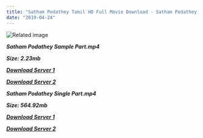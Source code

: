 ```yaml
---
title: "Satham Podathey Tamil HD Full Movie Download - Satham Podathey Tamil HD Download Server"
date: "2019-04-24"
---
```


![Related image](https://i.pinimg.com/originals/44/30/3c/44303ca45859a69090c71ab21f99c12a.jpg)

**_Satham Podathey Sample Part.mp4_**

**_Size: 2.23mb_**

**_[Download Server 1](http://b7.wetransfer.vip/files/Tamil{5d952673edb986a3e6232bd1dc09e7f07ef1103dd7939917627d2e7266b78107}20Movies/Tamil{5d952673edb986a3e6232bd1dc09e7f07ef1103dd7939917627d2e7266b78107}20Recent{5d952673edb986a3e6232bd1dc09e7f07ef1103dd7939917627d2e7266b78107}20Movies/Satham{5d952673edb986a3e6232bd1dc09e7f07ef1103dd7939917627d2e7266b78107}20Podathey{5d952673edb986a3e6232bd1dc09e7f07ef1103dd7939917627d2e7266b78107}20(2007)/Satham{5d952673edb986a3e6232bd1dc09e7f07ef1103dd7939917627d2e7266b78107}20Podathey{5d952673edb986a3e6232bd1dc09e7f07ef1103dd7939917627d2e7266b78107}20HDRip/Satham{5d952673edb986a3e6232bd1dc09e7f07ef1103dd7939917627d2e7266b78107}20Podathey{5d952673edb986a3e6232bd1dc09e7f07ef1103dd7939917627d2e7266b78107}20(2007){5d952673edb986a3e6232bd1dc09e7f07ef1103dd7939917627d2e7266b78107}20Sample{5d952673edb986a3e6232bd1dc09e7f07ef1103dd7939917627d2e7266b78107}20(640x360).mp4)_**

**_[Download Server 2](http://b7.wetransfer.vip/files/Tamil{5d952673edb986a3e6232bd1dc09e7f07ef1103dd7939917627d2e7266b78107}20Movies/Tamil{5d952673edb986a3e6232bd1dc09e7f07ef1103dd7939917627d2e7266b78107}20Recent{5d952673edb986a3e6232bd1dc09e7f07ef1103dd7939917627d2e7266b78107}20Movies/Satham{5d952673edb986a3e6232bd1dc09e7f07ef1103dd7939917627d2e7266b78107}20Podathey{5d952673edb986a3e6232bd1dc09e7f07ef1103dd7939917627d2e7266b78107}20(2007)/Satham{5d952673edb986a3e6232bd1dc09e7f07ef1103dd7939917627d2e7266b78107}20Podathey{5d952673edb986a3e6232bd1dc09e7f07ef1103dd7939917627d2e7266b78107}20HDRip/Satham{5d952673edb986a3e6232bd1dc09e7f07ef1103dd7939917627d2e7266b78107}20Podathey{5d952673edb986a3e6232bd1dc09e7f07ef1103dd7939917627d2e7266b78107}20(2007){5d952673edb986a3e6232bd1dc09e7f07ef1103dd7939917627d2e7266b78107}20Sample{5d952673edb986a3e6232bd1dc09e7f07ef1103dd7939917627d2e7266b78107}20(640x360).mp4)_**

**_Satham Podathey Single Part.mp4_**

**_Size: 564.92mb_**

**_[Download Server 1](http://b7.wetransfer.vip/files/Tamil{5d952673edb986a3e6232bd1dc09e7f07ef1103dd7939917627d2e7266b78107}20Movies/Tamil{5d952673edb986a3e6232bd1dc09e7f07ef1103dd7939917627d2e7266b78107}20Recent{5d952673edb986a3e6232bd1dc09e7f07ef1103dd7939917627d2e7266b78107}20Movies/Satham{5d952673edb986a3e6232bd1dc09e7f07ef1103dd7939917627d2e7266b78107}20Podathey{5d952673edb986a3e6232bd1dc09e7f07ef1103dd7939917627d2e7266b78107}20(2007)/Satham{5d952673edb986a3e6232bd1dc09e7f07ef1103dd7939917627d2e7266b78107}20Podathey{5d952673edb986a3e6232bd1dc09e7f07ef1103dd7939917627d2e7266b78107}20HDRip/Satham{5d952673edb986a3e6232bd1dc09e7f07ef1103dd7939917627d2e7266b78107}20Podathey{5d952673edb986a3e6232bd1dc09e7f07ef1103dd7939917627d2e7266b78107}20(2007){5d952673edb986a3e6232bd1dc09e7f07ef1103dd7939917627d2e7266b78107}20Single{5d952673edb986a3e6232bd1dc09e7f07ef1103dd7939917627d2e7266b78107}20Part{5d952673edb986a3e6232bd1dc09e7f07ef1103dd7939917627d2e7266b78107}20(640x360).mp4)_**

**_[Download Server 2](http://b7.wetransfer.vip/files/Tamil{5d952673edb986a3e6232bd1dc09e7f07ef1103dd7939917627d2e7266b78107}20Movies/Tamil{5d952673edb986a3e6232bd1dc09e7f07ef1103dd7939917627d2e7266b78107}20Recent{5d952673edb986a3e6232bd1dc09e7f07ef1103dd7939917627d2e7266b78107}20Movies/Satham{5d952673edb986a3e6232bd1dc09e7f07ef1103dd7939917627d2e7266b78107}20Podathey{5d952673edb986a3e6232bd1dc09e7f07ef1103dd7939917627d2e7266b78107}20(2007)/Satham{5d952673edb986a3e6232bd1dc09e7f07ef1103dd7939917627d2e7266b78107}20Podathey{5d952673edb986a3e6232bd1dc09e7f07ef1103dd7939917627d2e7266b78107}20HDRip/Satham{5d952673edb986a3e6232bd1dc09e7f07ef1103dd7939917627d2e7266b78107}20Podathey{5d952673edb986a3e6232bd1dc09e7f07ef1103dd7939917627d2e7266b78107}20(2007){5d952673edb986a3e6232bd1dc09e7f07ef1103dd7939917627d2e7266b78107}20Single{5d952673edb986a3e6232bd1dc09e7f07ef1103dd7939917627d2e7266b78107}20Part{5d952673edb986a3e6232bd1dc09e7f07ef1103dd7939917627d2e7266b78107}20(640x360).mp4)_**
